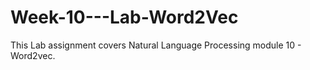 # Week-10---Lab-Word2Vec

This Lab assignment covers Natural Language Processing module 10 -  Word2vec.
